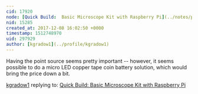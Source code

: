 ```yaml
---
cid: 17920
node: [Quick Build:  Basic Microscope Kit with Raspberry Pi](../notes/partsandcrafts/12-02-2017/quick-build-raspberry-pi-microscope)
nid: 15285
created_at: 2017-12-08 16:02:50 +0000
timestamp: 1512748970
uid: 297929
author: [kgradow1](../profile/kgradow1)
---
```


Having the point source seems pretty important -- however, it seems possible to do a micro LED copper tape coin battery solution, which would bring the price down a bit.   

[kgradow1](../profile/kgradow1) replying to: [Quick Build:  Basic Microscope Kit with Raspberry Pi](../notes/partsandcrafts/12-02-2017/quick-build-raspberry-pi-microscope)

